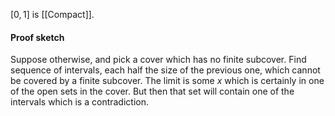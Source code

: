 $[0,1]$ is [[Compact]].
#### Proof sketch 
Suppose otherwise, and pick a cover which has no finite subcover. 
Find sequence of intervals,
each half the size of the previous one,
which cannot be covered by a finite subcover. 
The limit is some $x$ which is certainly in one of the open sets in the cover. 
But then that set will contain one of the intervals which is a contradiction.